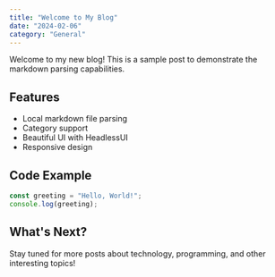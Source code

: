 ```yaml
---
title: "Welcome to My Blog"
date: "2024-02-06"
category: "General"
---
```


Welcome to my new blog! This is a sample post to demonstrate the markdown parsing capabilities.

## Features

- Local markdown file parsing
- Category support
- Beautiful UI with HeadlessUI
- Responsive design

## Code Example

```javascript
const greeting = "Hello, World!";
console.log(greeting);
```

## What's Next?

Stay tuned for more posts about technology, programming, and other interesting topics! 